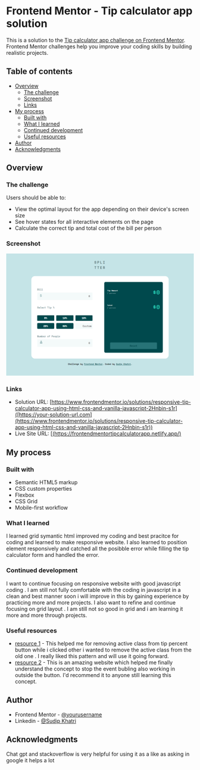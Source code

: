 # Frontend Mentor - Tip calculator app solution

This is a solution to the [Tip calculator app challenge on Frontend Mentor](https://www.frontendmentor.io/challenges/tip-calculator-app-ugJNGbJUX). Frontend Mentor challenges help you improve your coding skills by building realistic projects.

## Table of contents

- [Overview](#overview)
  - [The challenge](#the-challenge)
  - [Screenshot](#screenshot)
  - [Links](#links)
- [My process](#my-process)
  - [Built with](#built-with)
  - [What I learned](#what-i-learned)
  - [Continued development](#continued-development)
  - [Useful resources](#useful-resources)
- [Author](#author)
- [Acknowledgments](#acknowledgments)


## Overview

### The challenge

Users should be able to:

- View the optimal layout for the app depending on their device's screen size
- See hover states for all interactive elements on the page
- Calculate the correct tip and total cost of the bill per person

### Screenshot

![](./images/tip-calculator.png)

### Links

- Solution URL: [https://www.frontendmentor.io/solutions/responsive-tip-calculator-app-using-html-css-and-vanilla-javascript-2Hnbin-s1r]([https://your-solution-url.com](https://www.frontendmentor.io/solutions/responsive-tip-calculator-app-using-html-css-and-vanilla-javascript-2Hnbin-s1r))
- Live Site URL: [[(https://frontendmentortipcalculatorapp.netlify.app/)](https://frontendmentortipcalculatorapp.netlify.app/)

## My process

### Built with

- Semantic HTML5 markup
- CSS custom properties
- Flexbox
- CSS Grid
- Mobile-first workflow

### What I learned

I learned grid symantic html improved my coding and best pracitce for coding and learned to make responsive website. I also learned to position element responsively and catched all the posibble error while filling the tip calculator form and handled the error.

### Continued development

I want to continue focusing on responsive website with good javascript coding . I am still not fully comfortable with the coding in javascript in a clean and best manner soon i will improve in this by gaining experience by practicing more and more projects. I also want to refine and continue focusing on grid layout . I am still not so good in grid and i am learning it more and more through projects.

### Useful resources

- [resource 1](https://stackoverflow.com/) - This helped me for removing active class from tip percent button while i clicked other i wanted to remove the active class from the old one . I really liked this pattern and will use it going forward.
- [resource 2](https://chat.openai.com/) - This is an amazing website which helped me finally understand the concept to stop the event bubling also working in outside the button. I'd recommend it to anyone still learning this concept.

## Author

- Frontend Mentor - [@yourusername](https://www.frontendmentor.io/profile/SudipKhatri036)
- Linkedin - [@Sudip Khatri](https://www.linkedin.com/in/sudip-khatri-a72a6a27b/)

## Acknowledgments

Chat gpt and stackoverflow is very helpful for using it as a like as asking in google it helps a lot
